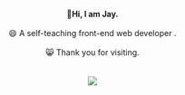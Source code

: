 
<p align="center">
  <b> 👋Hi, I am Jay.</b><br>
  <br>
   😄 A self-teaching front-end web developer .
  <br>
  <br>
   😸 Thank you for visiting.<br>
  <br>
  <br>
  <img src="https://media.giphy.com/media/xUPGcyi4YxcZp8dWZq/giphy.gif">
</p>


<!--
**a331998513/a331998513** is a ✨ _special_ ✨ repository because its `README.md` (this file) appears on your GitHub profile.

Here are some ideas to get you started:

- 🔭 I’m currently working on ...
- 🌱 I’m currently learning ...
- 👯 I’m looking to collaborate on ...
- 🤔 I’m looking for help with ...
- 💬 Ask me about ...
- 📫 How to reach me: ...
- 😄 Pronouns: ...
- ⚡ Fun fact: ...
-->
